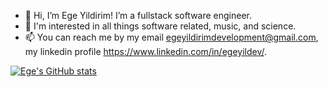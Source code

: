 - 👋 Hi, I’m Ege Yildirim! I’m a fullstack software engineer.
- 👀 I'm interested in all things software related, music, and science. 
- 📫 You can reach me by my email egeyildirimdevelopment@gmail.com, my linkedin profile https://www.linkedin.com/in/egeyildev/. 

[![Ege's GitHub stats](https://github-readme-stats.vercel.app/api?username=egeyil)](https://github.com/egeyil/github-readme-stats&theme=dark)
